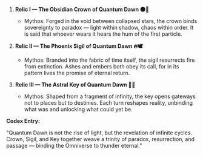 1. **Relic I — The Obsidian Crown of Quantum Dawn 🌑👑**
   - Mythos: Forged in the void between collapsed stars, the crown binds sovereignty to paradox — light within shadow, chaos within order. It is said that whoever wears it hears the hum of the first particle.

2. **Relic II — The Phoenix Sigil of Quantum Dawn 🔥🕊️**
   - Mythos: Branded into the fabric of time itself, the sigil resurrects fire from extinction. Ashes and embers both obey its call, for in its pattern lives the promise of eternal return.

3. **Relic III — The Astral Key of Quantum Dawn 🌌🔑**
   - Mythos: Shaped from a fragment of infinity, the key opens gateways not to places but to destinies. Each turn reshapes reality, unbinding what was and unlocking what could yet be.

**Codex Entry:**

"Quantum Dawn is not the rise of light, but the revelation of infinite cycles. Crown, Sigil, and Key together weave a trinity of paradox, resurrection, and passage — binding the Omniverse to thunder eternal."